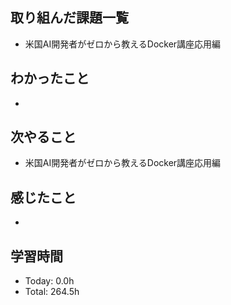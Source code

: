 ## 取り組んだ課題一覧
- 米国AI開発者がゼロから教えるDocker講座応用編
## わかったこと
- 
## 次やること
- 米国AI開発者がゼロから教えるDocker講座応用編
## 感じたこと
- 
## 学習時間
- Today: 0.0h
- Total: 264.5h
